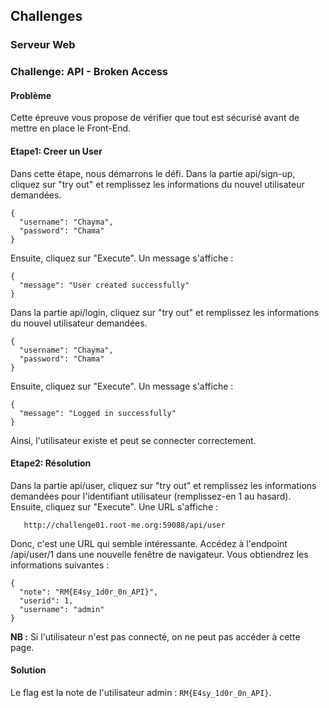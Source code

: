 ## Challenges

### Serveur Web

### Challenge: API - Broken Access

#### Problème

Cette épreuve vous propose de vérifier que tout est sécurisé avant de mettre en place le Front-End.

#### Etape1: Creer un User 

Dans cette étape, nous démarrons le défi. Dans la partie api/sign-up, cliquez sur "try out" et remplissez les informations du nouvel utilisateur demandées.

```
{
  "username": "Chayma",
  "password": "Chama"
}
```
Ensuite, cliquez sur "Execute". Un message s'affiche : 

```
{
  "message": "User created successfully"
}
```
Dans la partie api/login, cliquez sur "try out" et remplissez les informations du nouvel utilisateur demandées. 

```
{
  "username": "Chayma",
  "password": "Chama"
}
```
Ensuite, cliquez sur "Execute". Un message s'affiche : 

```
{
  "message": "Logged in successfully"
}
```
Ainsi, l'utilisateur existe et peut se connecter correctement.

#### Etape2: Résolution 

Dans la partie api/user, cliquez sur "try out"  et remplissez les informations demandées pour l'identifiant utilisateur (remplissez-en 1 au hasard). Ensuite, cliquez sur "Execute". Une URL s'affiche : 

```
   http://challenge01.root-me.org:59088/api/user
```
Donc, c'est une URL qui semble intéressante. Accédez à l'endpoint /api/user/1 dans une nouvelle fenêtre de navigateur. Vous obtiendrez les informations suivantes :
```
{
  "note": "RM{E4sy_1d0r_0n_API}",
  "userid": 1,
  "username": "admin"
}
``` 

**NB :** Si l'utilisateur n'est pas connecté, on ne peut pas accéder à cette page.


#### Solution

Le flag est la note de l'utilisateur admin : `RM{E4sy_1d0r_0n_API}`.